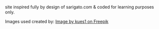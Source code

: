 site inspired fully by design of sarigato.com & coded for learning purposes only.

Images used created by:
<a href="https://www.freepik.com/free-photo/cement-concrete-wall-texture-background_176963168.htm#fromView=search&page=1&position=11&uuid=354516b9-e8af-4b32-86cf-e04e6b9b8e2f">Image by kues1 on Freepik</a>